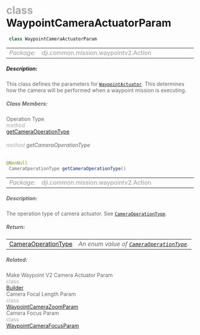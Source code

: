 <div class="article"><h1 ><font color="#AAA">class </font>WaypointCameraActuatorParam</h1></div>

~~~java
 class WaypointCameraActuatorParam 
~~~

<html><table class="table-supportedby"><tr valign="top"><td width=15%><font color="#999"><i>Package:</i></td><td width=85%><font color="#999">dji.common.mission.waypointv2.Action</td></tr></table></html>



##### Description:



<font color="#666">This class defines the parameters for <code><a href="/Components/Missions/DJIWaypointV2Action_DJIWaypointV2Actuator.html#djiwaypointv2action_djiwaypointv2actuator">WaypointActuator</a></code>. This determines how the camera  will be performed when a waypoint mission is executing.



##### Class Members:

<div class="api-row" id="djiwaypointv2actuator_djiwaypointv2cameraactuatorparam_operationtype"><div class="api-col left">Operation Type</div><div class="api-col middle" style="color:#AAA">method</div><div class="api-col right"><a class="trigger" href="#djiwaypointv2actuator_djiwaypointv2cameraactuatorparam_operationtype_inline">getCameraOperationType</a></div></div><div class="inline-doc" id="djiwaypointv2actuator_djiwaypointv2cameraactuatorparam_operationtype_inline"

><div class="article"><h6 ><font color="#AAA">method </font>getCameraOperationType</h6></div>

~~~java
@NonNull
 CameraOperationType getCameraOperationType() 
~~~

<html><table class="table-supportedby"><tr valign="top"><td width=15%><font color="#999"><i>Package:</i></td><td width=85%><font color="#999">dji.common.mission.waypointv2.Action</td></tr></table></html>



##### Description:



<font color="#666">The operation type of camera actuator. See <code><a href="/Components/Missions/DJIWaypointV2Action.html#djiwaypointv2actionactuatorcameraoperationtype">CameraOperationType</a></code>.



##### Return:

<html><table class="table-inline-parameters"><tr valign="top"><td><font color="#70BF41"><a href="/Components/Missions/DJIWaypointV2Action.html#djiwaypointv2actionactuatorcameraoperationtype">CameraOperationType</a></td><td><font color="#666"><i>An enum value of <code><a href="/Components/Missions/DJIWaypointV2Action.html#djiwaypointv2actionactuatorcameraoperationtype">CameraOperationType</a></code>.</i></td></tr></table></html></div>



##### Related:

<div class="api-row" id="djiwaypointv2actuator_djiwaypointv2cameraactuatorparam_builder"><div class="api-col left">Make Waypoint V2 Camera Actuator Param</div><div class="api-col middle" style="color:#AAA">class</div><div class="api-col right"><a href="/Components/Missions/DJIWaypointV2Actuator_DJIWaypointV2CameraActuatorParam_Builder.html">Builder</a></div></div><div class="api-row" id="djiwaypointv2cameraactuatorparam_djiwaypointv2camerafocallengthparam"><div class="api-col left">Camera Focal Length Param</div><div class="api-col middle" style="color:#AAA">class</div><div class="api-col right"><a href="/Components/Missions/DJIWaypointV2CameraActuatorParam_DJIWaypointV2CameraFocalLengthParam.html">WaypointCameraZoomParam</a></div></div><div class="api-row" id="djiwaypointv2cameraactuatorparam_djiwaypointv2camerafocusparam"><div class="api-col left">Camera Focus Param</div><div class="api-col middle" style="color:#AAA">class</div><div class="api-col right"><a href="/Components/Missions/DJIWaypointV2CameraActuatorParam_DJIWaypointV2CameraFocusParam.html">WaypointCameraFocusParam</a></div></div>
